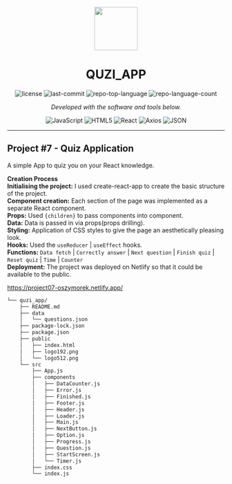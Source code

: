 <p align="center">
  <img src="https://cdn-icons-png.flaticon.com/512/6295/6295417.png" width="100" />
</p>
<p align="center">
    <h1 align="center">QUZI_APP</h1>
</p>
<p align="center">
	<img src="https://img.shields.io/github/license/oszymorek/quzi_app.git?style=flat&color=0080ff" alt="license">
	<img src="https://img.shields.io/github/last-commit/oszymorek/quzi_app.git?style=flat&logo=git&logoColor=white&color=0080ff" alt="last-commit">
	<img src="https://img.shields.io/github/languages/top/oszymorek/quzi_app.git?style=flat&color=0080ff" alt="repo-top-language">
	<img src="https://img.shields.io/github/languages/count/oszymorek/quzi_app.git?style=flat&color=0080ff" alt="repo-language-count">
<p>
<p align="center">
		<em>Developed with the software and tools below.</em>
</p>
<p align="center">
	<img src="https://img.shields.io/badge/JavaScript-F7DF1E.svg?style=flat&logo=JavaScript&logoColor=black" alt="JavaScript">
	<img src="https://img.shields.io/badge/HTML5-E34F26.svg?style=flat&logo=HTML5&logoColor=white" alt="HTML5">
	<img src="https://img.shields.io/badge/React-61DAFB.svg?style=flat&logo=React&logoColor=black" alt="React">
	<img src="https://img.shields.io/badge/Axios-5A29E4.svg?style=flat&logo=Axios&logoColor=white" alt="Axios">
	<img src="https://img.shields.io/badge/JSON-000000.svg?style=flat&logo=JSON&logoColor=white" alt="JSON">
</p>
<hr>


## Project #7 - Quiz Application

A simple App to quiz you on your React knowledge. 

<strong>Creation Process</strong> </br>
<strong>Initialising the project:</strong> I used create-react-app to create the basic structure of the project.</br>
<strong>Component creation:</strong> Each section of the page was implemented as a separate React component.</br>
<strong>Props:</strong> Used `{children}` to pass components into component.</br>
<strong>Data:</strong> Data is passed in via props(props drilling).</br>
<strong>Styling:</strong> Application of CSS styles to give the page an aesthetically pleasing look.</br>
<strong>Hooks:</strong> Used the `useReducer` | `useEffect` hooks.</br>
<strong>Functions:</strong> `Data fetch` | `Correctly answer` | `Next question` | `Finish quiz` | `Reset quiz` | `Time` |  `Counter` </br>
<strong>Deployment:</strong> The project was deployed on Netlify so that it could be available to the public.</br>

https://project07-oszymorek.netlify.app/

```sh
└── quzi_app/
    ├── README.md
    ├── data
    │   └── questions.json
    ├── package-lock.json
    ├── package.json
    ├── public
    │   ├── index.html
    │   ├── logo192.png
    │   └── logo512.png
    └── src
        ├── App.js
        ├── components
        │   ├── DataCounter.js
        │   ├── Error.js
        │   ├── Finished.js
        │   ├── Footer.js
        │   ├── Header.js
        │   ├── Loader.js
        │   ├── Main.js
        │   ├── NextButton.js
        │   ├── Option.js
        │   ├── Progress.js
        │   ├── Question.js
        │   ├── StartScreen.js
        │   └── Timer.js
        ├── index.css
        └── index.js
```
